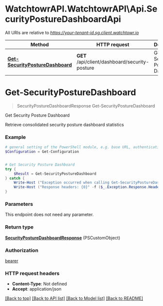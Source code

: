 # WatchtowrAPI.WatchtowrAPI\Api.SecurityPostureDashboardApi

All URIs are relative to *https://your-tenant-id.sg.client.watchtowr.io*

Method | HTTP request | Description
------------- | ------------- | -------------
[**Get-SecurityPostureDashboard**](SecurityPostureDashboardApi.md#Get-SecurityPostureDashboard) | **GET** /api/client/dashboard/security-posture | Get Security Posture Dashboard


<a id="Get-SecurityPostureDashboard"></a>
# **Get-SecurityPostureDashboard**
> SecurityPostureDashboardResponse Get-SecurityPostureDashboard<br>

Get Security Posture Dashboard

Retrieve consolidated security posture dashboard statistics

### Example
```powershell
# general setting of the PowerShell module, e.g. base URL, authentication, etc
$Configuration = Get-Configuration


# Get Security Posture Dashboard
try {
    $Result = Get-SecurityPostureDashboard
} catch {
    Write-Host ("Exception occurred when calling Get-SecurityPostureDashboard: {0}" -f ($_.ErrorDetails | ConvertFrom-Json))
    Write-Host ("Response headers: {0}" -f ($_.Exception.Response.Headers | ConvertTo-Json))
}
```

### Parameters
This endpoint does not need any parameter.

### Return type

[**SecurityPostureDashboardResponse**](SecurityPostureDashboardResponse.md) (PSCustomObject)

### Authorization

[bearer](../README.md#bearer)

### HTTP request headers

 - **Content-Type**: Not defined
 - **Accept**: application/json

[[Back to top]](#) [[Back to API list]](../README.md#documentation-for-api-endpoints) [[Back to Model list]](../README.md#documentation-for-models) [[Back to README]](../README.md)

